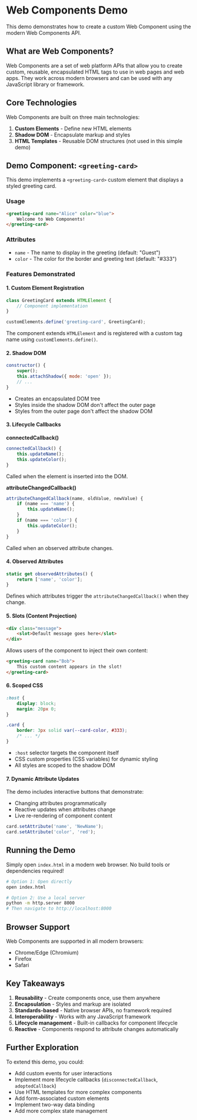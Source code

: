 # Web Components Demo

This demo demonstrates how to create a custom Web Component using the modern Web Components API.

## What are Web Components?

Web Components are a set of web platform APIs that allow you to create custom, reusable, encapsulated HTML tags to use in web pages and web apps. They work across modern browsers and can be used with any JavaScript library or framework.

## Core Technologies

Web Components are built on three main technologies:

1. **Custom Elements** - Define new HTML elements
2. **Shadow DOM** - Encapsulate markup and styles
3. **HTML Templates** - Reusable DOM structures (not used in this simple demo)

## Demo Component: `<greeting-card>`

This demo implements a `<greeting-card>` custom element that displays a styled greeting card.

### Usage

```html
<greeting-card name="Alice" color="blue">
    Welcome to Web Components!
</greeting-card>
```

### Attributes

- `name` - The name to display in the greeting (default: "Guest")
- `color` - The color for the border and greeting text (default: "#333")

### Features Demonstrated

#### 1. Custom Element Registration

```javascript
class GreetingCard extends HTMLElement {
    // Component implementation
}

customElements.define('greeting-card', GreetingCard);
```

The component extends `HTMLElement` and is registered with a custom tag name using `customElements.define()`.

#### 2. Shadow DOM

```javascript
constructor() {
    super();
    this.attachShadow({ mode: 'open' });
    // ...
}
```

- Creates an encapsulated DOM tree
- Styles inside the shadow DOM don't affect the outer page
- Styles from the outer page don't affect the shadow DOM

#### 3. Lifecycle Callbacks

**connectedCallback()**
```javascript
connectedCallback() {
    this.updateName();
    this.updateColor();
}
```
Called when the element is inserted into the DOM.

**attributeChangedCallback()**
```javascript
attributeChangedCallback(name, oldValue, newValue) {
    if (name === 'name') {
        this.updateName();
    }
    if (name === 'color') {
        this.updateColor();
    }
}
```
Called when an observed attribute changes.

#### 4. Observed Attributes

```javascript
static get observedAttributes() {
    return ['name', 'color'];
}
```

Defines which attributes trigger the `attributeChangedCallback()` when they change.

#### 5. Slots (Content Projection)

```html
<div class="message">
    <slot>Default message goes here</slot>
</div>
```

Allows users of the component to inject their own content:

```html
<greeting-card name="Bob">
    This custom content appears in the slot!
</greeting-card>
```

#### 6. Scoped CSS

```css
:host {
    display: block;
    margin: 20px 0;
}

.card {
    border: 3px solid var(--card-color, #333);
    /* ... */
}
```

- `:host` selector targets the component itself
- CSS custom properties (CSS variables) for dynamic styling
- All styles are scoped to the shadow DOM

#### 7. Dynamic Attribute Updates

The demo includes interactive buttons that demonstrate:
- Changing attributes programmatically
- Reactive updates when attributes change
- Live re-rendering of component content

```javascript
card.setAttribute('name', 'NewName');
card.setAttribute('color', 'red');
```

## Running the Demo

Simply open `index.html` in a modern web browser. No build tools or dependencies required!

```bash
# Option 1: Open directly
open index.html

# Option 2: Use a local server
python -m http.server 8000
# Then navigate to http://localhost:8000
```

## Browser Support

Web Components are supported in all modern browsers:
- Chrome/Edge (Chromium)
- Firefox
- Safari

## Key Takeaways

1. **Reusability** - Create components once, use them anywhere
2. **Encapsulation** - Styles and markup are isolated
3. **Standards-based** - Native browser APIs, no framework required
4. **Interoperability** - Works with any JavaScript framework
5. **Lifecycle management** - Built-in callbacks for component lifecycle
6. **Reactive** - Components respond to attribute changes automatically

## Further Exploration

To extend this demo, you could:
- Add custom events for user interactions
- Implement more lifecycle callbacks (`disconnectedCallback`, `adoptedCallback`)
- Use HTML templates for more complex components
- Add form-associated custom elements
- Implement two-way data binding
- Add more complex state management
